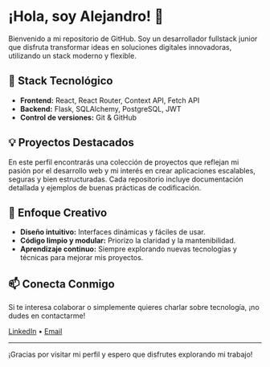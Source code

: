 # ¡Hola, soy Alejandro! 👋

Bienvenido a mi repositorio de GitHub. Soy un desarrollador fullstack junior que disfruta transformar ideas en soluciones digitales innovadoras, utilizando un stack moderno y flexible.

## 🚀 Stack Tecnológico
- **Frontend:** React, React Router, Context API, Fetch API
- **Backend:** Flask, SQLAlchemy, PostgreSQL, JWT
- **Control de versiones:** Git & GitHub

## 💡 Proyectos Destacados
En este perfil encontrarás una colección de proyectos que reflejan mi pasión por el desarrollo web y mi interés en crear aplicaciones escalables, seguras y bien estructuradas. Cada repositorio incluye documentación detallada y ejemplos de buenas prácticas de codificación.

## 🎨 Enfoque Creativo
- **Diseño intuitivo:** Interfaces dinámicas y fáciles de usar.
- **Código limpio y modular:** Priorizo la claridad y la mantenibilidad.
- **Aprendizaje continuo:** Siempre explorando nuevas tecnologías y técnicas para mejorar mis proyectos.

## 📫 Conecta Conmigo
Si te interesa colaborar o simplemente quieres charlar sobre tecnología, ¡no dudes en contactarme!

[LinkedIn](https://www.linkedin.com/in/alejandro-rocas) • [Email](alejandro.roca.saucedo@gmail.com)

---

¡Gracias por visitar mi perfil y espero que disfrutes explorando mi trabajo!
